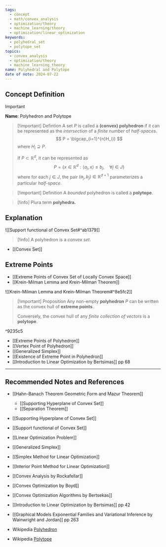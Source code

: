 ```yaml
---
tags:
  - concept
  - math/convex_analysis
  - optimization/theory
  - machine_learning/theory
  - optimization/linear_optimization
keywords:
  - polyhedral_set
  - polytope_set
topics:
  - convex_analysis
  - optimization/theory
  - machine_learning_theory
name: Polyhedral and Polytope
date of note: 2024-07-22
---
```


## Concept Definition

>[!important]
>**Name**: Polyhedron and Polytope

>[!important] Defintion
>A set $P$ is called a **(convex) polyhedron** if it can be represented as the *intersection* of a *finite number* of *half-spaces*.
>$$
>P = \bigcap_{i=1}^{n}H_{i}
>$$
>where $H_{i} \supseteq P.$
>
>If $P \subset \mathbb{R}^{d}$, it can be represented as
>$$
>P = \left\{ x\in \mathbb{R}^{d}: \left\langle a_{j} , x \right\rangle \le b_{j},\quad \forall j\in J\right\}
>$$
>where for each $j\in J$, the pair $(a_{j}, b_{j})\in \mathbb{R}^{d+1}$ parameterizes a particular *half-space*.

>[!important] Definition
>A *bounded* polyhedron is called a **polytope**.

>[!info]
>Plura term **polyhedra.**

## Explanation

![[Support functional of Convex Set#^ab1379]]

>[!info]
>A polyhedron is a *convex set*.

- [[Convex Set]]

## Extreme Points

- [[Extreme Points of Convex Set of Locally Convex Space]]
- [[Krein-Milman Lemma and Krein-Milman Theorem]]

![[Krein-Milman Lemma and Krein-Milman Theorem#^8e5fc2]]

>[!important] Proposition
>Any non-empty **polyhedron** $P$ can be written as the convex hull of **extreme points**. 
>
>Conversely, the convex hull of  any *finite collection of vectors* is a **polytope**.

^9235c5

- [[Extreme Points of Polyhedron]]
- [[Vertex Point of Polyhedron]]
- [[Generalized Simplex]]
- [[Existence of Extreme Point in Polyhedron]]
- [[Introduction to Linear Optimization by Bertsimas]] pp 68


-----------
##  Recommended Notes and References

- [[Hahn-Banach Theorem Geometric Form and Mazur Theorem]]
	- [[Supporting Hyperplane of Convex Set]]
	- [[Separation Theorem]]

- [[Supporting Hyperplane of Convex Set]]
- [[Support functional of Convex Set]]


- [[Linear Optimization Problem]]
- [[Generalized Simplex]]
- [[Simplex Method for Linear Optimization]]
- [[Interior Point Method for Linear Optimization]]


- [[Convex Analysis by Rockafellar]]
- [[Convex Optimization by Boyd]]
- [[Convex Optimization Algorithms by Bertsekas]]
- [[Introduction to Linear Optimization by Bertsimas]] pp 42
- [[Graphical Models Exponential Families and Variational Inference by Wainwright and Jordan]] pp 263

- Wikipedia [Polyhedron](https://en.wikipedia.org/wiki/Polyhedron)
- Wikipedia [Polytope](https://en.wikipedia.org/wiki/Polytope)